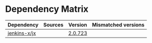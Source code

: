 # Dependency Matrix

Dependency | Sources | Version | Mismatched versions
---------- | ------- | ------- | -------------------
[jenkins-x/jx](https://github.com/jenkins-x/jx.git) |  | [2.0.723](https://github.com/jenkins-x/jx/releases/tag/v2.0.723) | 
